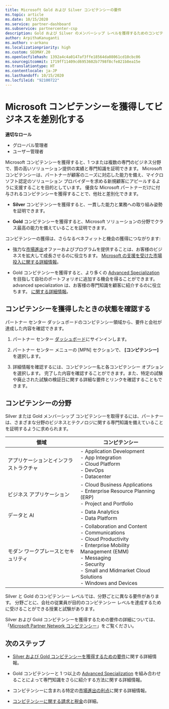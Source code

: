 ```yaml
---
title: Microsoft Gold および Silver コンピテンシーの要件
ms.topic: article
ms.date: 10/15/2020
ms.service: partner-dashboard
ms.subservice: partnercenter-csp
description: Gold および Silver のメンバーシップ レベルを獲得するためのコンピテンシー要件を満たすことにより、優良な Microsoft パートナーの状態を獲得し、新しい顧客の関心を引く方法について説明します。
author: ArpithaKanuganti
ms.author: v-arkanu
ms.localizationpriority: high
ms.custom: SEOMAY.20
ms.openlocfilehash: 1392a4c4a0147af3ffe18564da08061cd10cbc06
ms.sourcegitcommit: 1719ff11409cd6953602b7798f8cfe821b8ea15e
ms.translationtype: HT
ms.contentlocale: ja-JP
ms.lasthandoff: 10/15/2020
ms.locfileid: "92100722"
---
```

# <a name="differentiate-your-business-by-attaining-microsoft-competencies"></a>Microsoft コンピテンシーを獲得してビジネスを差別化する

**適切なロール**
- グローバル管理者
- ユーザー管理者

Microsoft コンピテンシーを獲得すると、1 つまたは複数の専門のビジネス分野で、質の高いソリューション提供の実績と専門知識を証明できます。 Microsoft コンピテンシーは、パートナーが顧客のニーズに対応した能力を備え、マイクロソフト認定のソリューション プロバイダーを求める新規顧客にアピールするように支援することを目的としています。 優良な Microsoft パートナーだけに付与されるコンピテンシーを獲得することで、他社と差別化できます。

- **Silver** コンピテンシーを獲得すると、一貫した能力と業務への取り組み姿勢を証明できます。

- **Gold** コンピテンシーを獲得すると、Microsoft ソリューションの分野でクラス最高の能力を備えていることを証明できます。

コンピテンシーの獲得は、さらなるベネフィットと機会の獲得につながります:

- 強力な[市場進出](mpn-learn-about-go-to-market-benefits.md)オファーおよびプログラムを提供することは、お客様のビジネスを拡大して成長させるのに役立ちます。 [Microsoft の支援を受けた市場投入に関する詳細情報](https://partner.microsoft.com/solutions/go-to-market)。

- Gold コンピテンシーを獲得すると、より多くの [Advanced Specialization](advanced-specializations.md) を目指して自社のポートフォリオに追加する機会を得ることができます。 advanced specialization は、お客様の専門知識を顧客に紹介するのに役立ちます。 [ に関する詳細情報](https://partner.microsoft.com/membership/advanced-specialization)。

## <a name="check-your-status-as-you-attain-a-competency"></a>コンピテンシーを獲得したときの状態を確認する

パートナー センター ダッシュボードのコンピテンシー領域から、要件と会社が達成した内容を確認できます。

1. パートナー センター [ダッシュボード](https://partner.microsoft.com/dashboard/home)にサインインします。

2. パートナー センター メニューの [MPN] セクションで、 **[コンピテンシー]** を選択します。

3. 詳細情報を確認するには、コンピテンシー名と各コンピテンシー オプションを選択します。 完了した内容を確認することができます。また、特定の試験や廃止された試験の検証日に関する詳細な要件とリンクを確認することもできます。

## <a name="competency-areas"></a>コンピテンシーの分野

Silver または Gold メンバーシップ コンピテンシーを取得するには、パートナーは、さまざまな分野のビジネスとテクノロジに関する専門知識を備えていることを証明するように求められます。

|**領域**            |**コンピテンシー**                    |
|--------------------|--------------------------------|
|アプリケーションとインフラストラクチャ| - Application Development<br/> - App Integration<br/> - Cloud Platform<br/> - DevOps<br/> - Datacenter |
|ビジネス アプリケーション | - Cloud Business Applications</br> - Enterprise Resource Planning (ERP)</br> - Project and Portfolio |
|データと AI| - Data Analytics<br/> - Data Platform |
|モダン ワークプレースとセキュリティ | - Collaboration and Content<br/> - Communications<br/> - Cloud Productivity<br/> - Enterprise Mobility Management (EMM)<br/> - Messaging<br/> - Security<br/> - Small and Midmarket Cloud Solutions<br/> - Windows and Devices |

Silver と Gold のコンピテンシー レベルでは、分野ごとに異なる要件があります。 分野ごとに、会社の従業員が目的のコンピテンシー レベルを達成するために受けることができる授業と試験があります。 

Silver および Gold コンピテンシーを獲得するための要件の詳細については、「[Microsoft Partner Network コンピテンシー](https://partner.microsoft.com/membership/competencies)」をご覧ください。

## <a name="next-steps"></a>次のステップ

- [Silver および Gold コンピテンシーを獲得するための要件](https://partner.microsoft.com/membership/competencies)に関する詳細情報。

- Gold コンピテンシーと 1 つ以上の [Advanced Specialization](advanced-specializations.md) を組み合わせることによって専門知識をさらに紹介する方法に関する詳細情報。

- コンピテンシーに含まれる特定の[市場進出の利点](mpn-learn-about-go-to-market-benefits.md)に関する詳細情報。

- [コンピテンシーに関する請求と税金](mpn-view-print-maps-invoice.md)の詳細。
